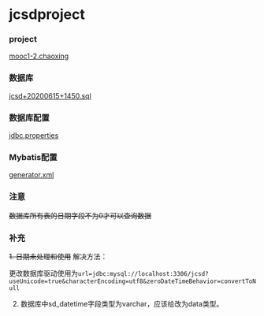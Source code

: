 # jcsdproject
### project
[mooc1-2.chaoxing](https://mooc1-2.chaoxing.com/nodedetailcontroller/visitnodedetail?courseId=203555797&knowledgeId=333520490)

### 数据库
[jcsd+20200615+1450.sql](src/resource/jcsd+20200615+1450.sql)

### 数据库配置
[jdbc.properties](src/main/resources/jdbc.properties)

### Mybatis配置
[generator.xml](src/resource/generator.xml)

### 注意
~~数据库所有表的日期字段不为0才可以查询数据~~

### 补充
~~1. 日期未处理和使用~~
解决方法：

更改数据库驱动使用为`url=jdbc:mysql://localhost:3306/jcsd?useUnicode=true&characterEncoding=utf8&zeroDateTimeBehavior=convertToNull`

2. 数据库中sd_datetime字段类型为varchar，应该给改为data类型。